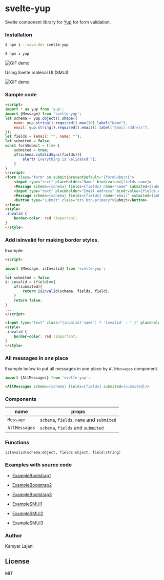 # svelte-yup

Svelte component library for [Yup](https://www.npmjs.com/package/yup) for form validation.

### Installation

```sh
$ npm i --save-dev svelte-yup
```
```sh
$ npm i yup
```
![GIF demo](https://raw.githubusercontent.com/KamyarLajani/svelte-yup/master/demo1.gif)

Using Svelte material UI (SMUI)

![GIF demo](https://raw.githubusercontent.com/KamyarLajani/svelte-yup/master/demo2.gif)
### Sample code

```html
<script>
import * as yup from 'yup';
import {Message} from 'svelte-yup';
let schema = yup.object().shape({
    name: yup.string().required().max(30).label("Name"),
    email: yup.string().required().email().label("Email address"),
});
let fields = {email: "", name: ""};
let submited = false;
const formSubmit = ()=> {
    submited = true;
    if(schema.isValidSync(fields)){
        alert('Everything is validated!');
    }
}
</script>
<form class="form" on:submit|preventDefault="{formSubmit}">
    <input type="text" placeholder="Name" bind:value={fields.name}>
    <Message schema={schema} fields={fields} name="name" submited={submited}/>
    <input type="text" placeholder="Email address" bind:value={fields.email}>
    <Message schema={schema} fields={fields} name="email" submited={submited}/>
    <button type="submit" class="btn btn-primary">Submit</button>
</form>
<style>
.invalid {
    border-color: red !important;
}
</style>
```
### Add isInvalid for making border styles.
Example:

```html
<script>
...
import {Message, isInvalid} from 'svelte-yup';
...
let submited = false;
$: invalid = (field)=>{
    if(submited){
        return isInvalid(schema, fields, field);
    }
    return false;
}
...
</script>

```
```html
<input type="text" class="{invalid('name') ? 'invalid' : ''}" placeholder="Name" bind:value={fields.name}>
<style>
.invalid {
    border-color: red !important;
}
</style>
```
### All messages in one place
Example below to put all messages in one place by `AllMessages` component.
```js
import {AllMessages} from 'svelte-yup';
```
```html
<AllMessages schema={schema} fields={fields} submited={submited}/>
```

### Components

| name | props |
| ------ | ------ |
| `Message` | `schema`, `fields`, `name` and `submited` |
| `AllMessages` | `schema`, `fields` and `submited` |

### Functions
`isInvalid(schema:object, fields:object, field:string)`

### Examples with source code
 - [ExampleBootstrap1](https://github.com/KamyarLajani/svelte-validoz/blob/main/examples/ExampleBootstrap1.svelte)
 -  [ExampleBootstrap2](https://github.com/KamyarLajani/svelte-validoz/blob/main/examples/ExampleBootstrap2.svelte)
 -  [ExampleBootstrap3](https://github.com/KamyarLajani/svelte-validoz/blob/main/examples/ExampleBootstrap3.svelte)

 - [ExampleSMUI1](https://github.com/KamyarLajani/svelte-validoz/blob/main/examples/ExampleSMUI1.svelte)
  - [ExampleSMUI2](https://github.com/KamyarLajani/svelte-validoz/blob/main/examples/ExampleSMUI2.svelte)
  - [ExampleSMUI3](https://github.com/KamyarLajani/svelte-validoz/blob/main/examples/ExampleSMUI3.svelte)

### Author
Kamyar Lajani

License
----

MIT

